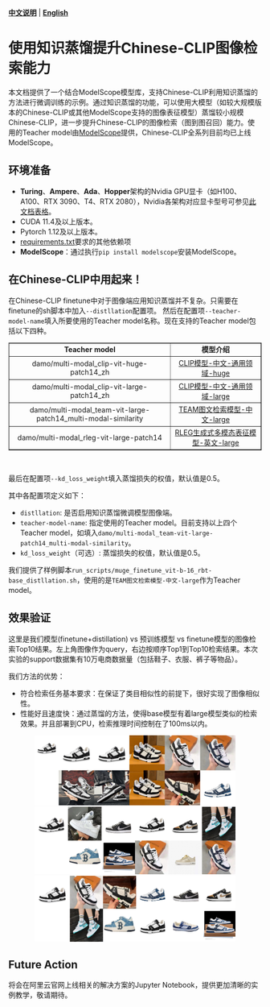 [**中文说明**](distillation.md) | [**English**](distillation_En.md)

# 使用知识蒸馏提升Chinese-CLIP图像检索能力

本文档提供了一个结合ModelScope模型库，支持Chinese-CLIP利用知识蒸馏的方法进行微调训练的示例。通过知识蒸馏的功能，可以使用大模型（如较大规模版本的Chinese-CLIP或其他ModelScope支持的图像表征模型）蒸馏较小规模Chinese-CLIP，进一步提升Chinese-CLIP的图像检索（图到图召回）能力。使用的Teacher model由[ModelScope](https://github.com/modelscope/modelscope)提供，Chinese-CLIP全系列目前均已上线ModelScope。

## 环境准备

+ **Turing**、**Ampere**、**Ada**、**Hopper**架构的Nvidia GPU显卡（如H100、A100、RTX 3090、T4、RTX 2080），Nvidia各架构对应显卡型号可参见[此文档表格](https://en.wikipedia.org/wiki/CUDA#GPUs_supported)。
+ CUDA 11.4及以上版本。
+ Pytorch 1.12及以上版本。
+ [requirements.txt](requirements.txt)要求的其他依赖项
+ **ModelScope**：通过执行`pip install modelscope`安装ModelScope。

## 在Chinese-CLIP中用起来！

在Chinese-CLIP finetune中对于图像端应用知识蒸馏并不复杂。只需要在finetune的sh脚本中加入`--distllation`配置项。
然后在配置项`--teacher-model-name`填入所要使用的Teacher model名称。现在支持的Teacher model包括以下四种。
<table border="1" width="120%">
    <tr align="center">
        <td><b>Teacher model</b></td><td><b>模型介绍</b></td>
    </tr>  
	<tr align="center">
        <td>damo/multi-modal_clip-vit-huge-patch14_zh</td><td><a href="https://www.modelscope.cn/models/damo/multi-modal_clip-vit-huge-patch14_zh/summary">CLIP模型-中文-通用领域-huge</a></td>
    </tr>
	<tr align="center">
        <td>damo/multi-modal_clip-vit-large-patch14_zh</td><td><a href="https://www.modelscope.cn/models/damo/multi-modal_clip-vit-large-patch14_zh/summary">CLIP模型-中文-通用领域-large</a></td>
    </tr>	    
    </tr>
	<tr align="center">
        <td>damo/multi-modal_team-vit-large-patch14_multi-modal-similarity</td><td><a href="https://www.modelscope.cn/models/damo/multi-modal_team-vit-large-patch14_multi-modal-similarity/summary">TEAM图文检索模型-中文-large</a></td>
    </tr>  
	<tr align="center">
        <td>damo/multi-modal_rleg-vit-large-patch14</td><td><a href="https://www.modelscope.cn/models/damo/multi-modal_rleg-vit-large-patch14/summary">RLEG生成式多模态表征模型-英文-large</a></td>
</table>
<br>

最后在配置项`--kd_loss_weight`填入蒸馏损失的权值，默认值是0.5。


其中各配置项定义如下：
+ `distllation`: 是否启用知识蒸馏微调模型图像端。
+ `teacher-model-name`: 指定使用的Teacher model。目前支持以上四个Teacher model，如填入`damo/multi-modal_team-vit-large-patch14_multi-modal-similarity`。
+ `kd_loss_weight`（可选）: 蒸馏损失的权值，默认值是0.5。

我们提供了样例脚本`run_scripts/muge_finetune_vit-b-16_rbt-base_distllation.sh`，使用的是`TEAM图文检索模型-中文-large`作为Teacher model。

## 效果验证
这里是我们模型(finetune+distillation) vs 预训练模型 vs finetune模型的图像检索Top10结果。左上角图像作为query，右边按顺序Top1到Top10检索结果。本次实验的support数据集有10万电商数据量（包括鞋子、衣服、裤子等物品）。

我们方法的优势：
+ 符合检索任务基本要求：在保证了类目相似性的前提下，很好实现了图像相似性。
+ 性能好且速度快：通过蒸馏的方法，使得base模型有着large模型类似的检索效果。并且部署到CPU，检索推理时间控制在了100ms以内。

<p style="text-align: center;">
    <img src="examples/image_retrieval_result1.jpg" width="400" /><br>
    <img src="examples/image_retrieval_result3.jpg" width="400" /><br>
    <img src="examples/image_retrieval_result2.jpg" width="400" /><br>
</p>


## Future Action
将会在阿里云官网上线相关的解决方案的Jupyter Notebook，提供更加清晰的实例教学，敬请期待。

